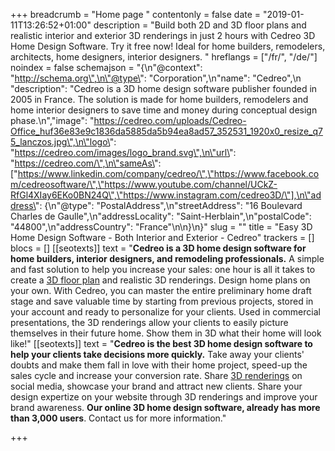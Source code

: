 +++
breadcrumb = "Home page "
contentonly = false
date = "2019-01-11T13:26:52+01:00"
description = "Build both 2D and 3D floor plans and realistic interior and exterior 3D renderings in just 2 hours with Cedreo 3D Home Design Software. Try it free now! Ideal for home builders, remodelers, architects, home designers, interior designers. "
hreflangs = ["/fr/", "/de/"]
noindex = false
schemajson = "{\n\"@context\": \"http://schema.org\",\n\"@type\": \"Corporation\",\n\"name\": \"Cedreo\",\n         \"description\": \"Cedreo is a 3D home design software publisher founded in 2005 in France. The solution is made for home builders, remodelers and home interior designers to save time and money during conceptual design phase.\n\",\"image\": \"https://cedreo.com/uploads/Cedreo-Office_huf36e83e9c1836da5885da5b94ea8ad57_352531_1920x0_resize_q75_lanczos.jpg\",\n\"logo\": \"https://cedreo.com/images/logo_brand.svg\",\n\"url\": \"https://cedreo.com/\",\n\"sameAs\": [\"https://www.linkedin.com/company/cedreo/\",\"https://www.facebook.com/cedreosoftware/\",\"https://www.youtube.com/channel/UCkZ-RfGl4XIay6EKo0BN24Q\",\"https://www.instagram.com/cedreo3D/\"],\n\"address\": {\n\"@type\": \"PostalAddress\",\n\"streetAddress\": \"16 Boulevard Charles de Gaulle\",\n\"addressLocality\": \"Saint-Herblain\",\n\"postalCode\": \"44800\",\n\"addressCountry\": \"France\"\n\n}\n}"
slug = ""
title = "Easy 3D Home Design Software - Both Interior and Exterior - Cedreo"
trackers = []
blocs = []
[[seotexts]]
text = "**Cedreo is a 3D home design software for home builders, interior designers, and remodeling professionals.** A simple and fast solution to help you increase your sales: one hour is all it takes to create a [3D floor plan](/floor-plan-software/) and realistic 3D renderings. Design home plans on your own. With Cedreo, you can master the entire preliminary home draft stage and save valuable time by starting from previous projects, stored in your account and ready to personalize for your clients. Used in commercial presentations, the 3D renderings allow your clients to easily picture themselves in their future home. Show them in 3D what their home will look like!"
[[seotexts]]
text = "**Cedreo is the best 3D home design software to help your clients take decisions more quickly.** Take away your clients' doubts and make them fall in love with their home project, speed-up the sales cycle and increase your conversion rate. Share [3D renderings](/3d-rendering/) on social media, showcase your brand and attract new clients. Share your design expertize on your website through 3D renderings and improve your brand awareness. **Our online 3D home design software, already has more than 3,000 users**. Contact us for more information."

+++
